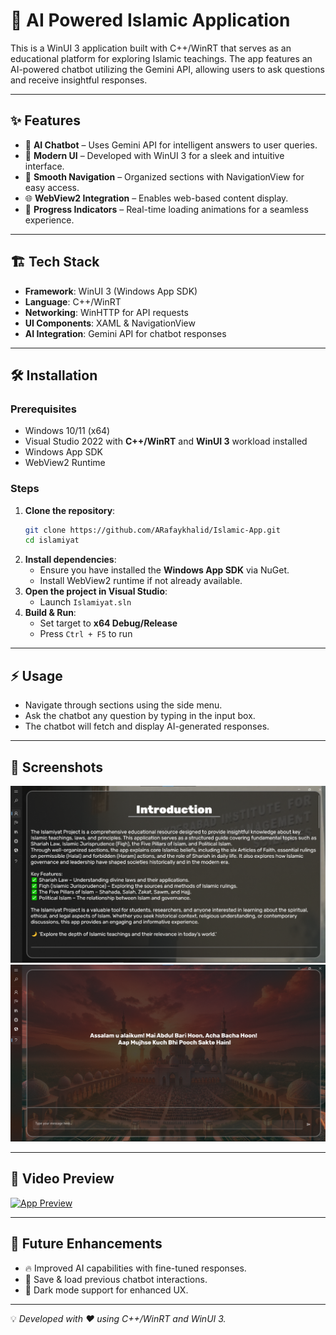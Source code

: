 # 🤖 AI Powered Islamic Application

This is a WinUI 3 application built with C++/WinRT that serves as an educational platform for exploring Islamic teachings. The app features an AI-powered chatbot utilizing the Gemini API, allowing users to ask questions and receive insightful responses.

---
## ✨ Features
- 🧠 **AI Chatbot** – Uses Gemini API for intelligent answers to user queries.
- 🎨 **Modern UI** – Developed with WinUI 3 for a sleek and intuitive interface.
- 🚀 **Smooth Navigation** – Organized sections with NavigationView for easy access.
- 🌐 **WebView2 Integration** – Enables web-based content display.
- 📌 **Progress Indicators** – Real-time loading animations for a seamless experience.

---

## 🏗️ Tech Stack
- **Framework**: WinUI 3 (Windows App SDK)
- **Language**: C++/WinRT
- **Networking**: WinHTTP for API requests
- **UI Components**: XAML & NavigationView
- **AI Integration**: Gemini API for chatbot responses

---

## 🛠️ Installation

### Prerequisites
- Windows 10/11 (x64)
- Visual Studio 2022 with **C++/WinRT** and **WinUI 3** workload installed
- Windows App SDK
- WebView2 Runtime

### Steps
1. **Clone the repository**:
   ```sh
   git clone https://github.com/ARafaykhalid/Islamic-App.git
   cd islamiyat
   ```
2. **Install dependencies**:
   - Ensure you have installed the **Windows App SDK** via NuGet.
   - Install WebView2 runtime if not already available.
3. **Open the project in Visual Studio**:
   - Launch `Islamiyat.sln`
4. **Build & Run**:
   - Set target to **x64 Debug/Release**
   - Press `Ctrl + F5` to run

---

## ⚡ Usage
- Navigate through sections using the side menu.
- Ask the chatbot any question by typing in the input box.
- The chatbot will fetch and display AI-generated responses.

---

## 📸 Screenshots
![Main Interface](screenshots/main.png)
![Chatbot Interaction](screenshots/chatbot.png)

---

## 🎥 Video Preview
[![App Preview](https://img.youtube.com/vi/a2AWy3VDVVY/maxresdefault.jpg)](https://www.youtube.com/watch?v=a2AWy3VDVVY)  

---

## 🚀 Future Enhancements
- 🔥 Improved AI capabilities with fine-tuned responses.
- 📌 Save & load previous chatbot interactions.
- 🎨 Dark mode support for enhanced UX.

---

💡 *Developed with ❤️ using C++/WinRT and WinUI 3.*

